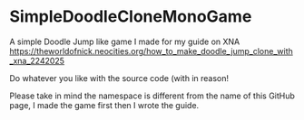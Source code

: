 # SimpleDoodleCloneMonoGame
A simple Doodle Jump like game I made for my guide on XNA https://theworldofnick.neocities.org/how_to_make_doodle_jump_clone_with_xna_2242025

Do whatever you like with the source code (with in reason! 

Please take in mind the namespace is different from the name of this GitHub page, I made the game first then I wrote the guide. 
